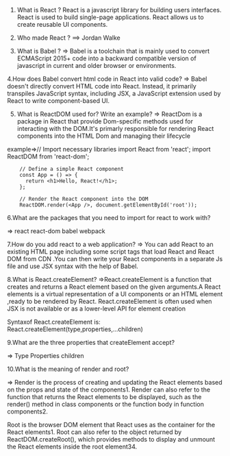 1.  What is React ?
    React is a javascript library for building users interfaces.
    React is used to build single-page applications.
    React allows us to create reusable UI components.

2.  Who made React ?
==>    Jordan Walke

3. What is Babel ?
=> Babel is a toolchain that is mainly used to convert ECMAScript 2015+ code into a backward compatible version of javascript in current and older browser or environments. 

4.How does Babel convert html code in React into valid code?
=> Babel doesn't directly convert HTML code into React. Instead, it primarily transpiles JavaScript syntax, including JSX, a JavaScript extension used by React to write component-based UI.

5. What is ReactDOM used for? Write an example?
=> ReactDom is a package in React that provide Dom-specific methods used for interacting with the DOM.It's primarly responsible for rendering React components into the HTML Dom and managing their lifecycle

example=>// Import necessary libraries
        import React from 'react';
        import ReactDOM from 'react-dom';
        
        // Define a simple React component
        const App = () => {
          return <h1>Hello, React!</h1>;
        };
        
        // Render the React component into the DOM
        ReactDOM.render(<App />, document.getElementById('root'));


6.What are the packages that you need to import for react to work with?

=> react
   react-dom
   babel
   webpack

7.How do you add react to a web application?
=> You can add React to an existing HTML page including some script tags that load React and React DOM from CDN .You can then write your React components in a separate Js file and use JSX syntax with the help of Babel.

8.What is React.createElement?
=>React.createElement is a function that creates and returns a React element based on the given arguments.A React elements is a virtual representation of a UI components or an HTML element ,ready to be rendered by React.
React.createElement is often used when JSX is not available or as a lower-level API for element creation

Syntaxof React.createElement is:
React.createElement(type,properties,...children)

9.What are the three properties that createElement accept?

=> Type
   Properties
   children 


10.What is the meaning of render and root?

=> Render is the process of creating and updating the React elements based on the props and state of the components1. Render can also refer to the function that returns the React elements to be displayed, such as the render() method in class components or the function body in function components2.


Root is the browser DOM element that React uses as the container for the React elements1. Root can also refer to the object returned by ReactDOM.createRoot(), which provides methods to display and unmount the React elements inside the root element34.
